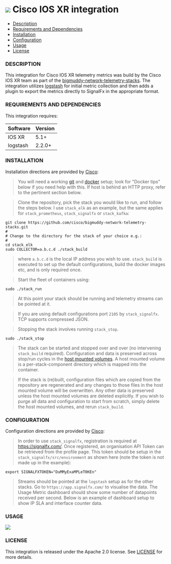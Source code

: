 # ![](https://github.com/signalfx/integrations/blob/master/logstash-ciscoxr/img/integrations_ciscoiosxr.png) Cisco IOS XR integration

- [Description](#description)
- [Requirements and Dependencies](#requirements-and-dependencies)
- [Installation](#installation)
- [Configuration](#configuration)
- [Usage](#usage)
- [License](#license)

### DESCRIPTION

This integration for Cisco IOS XR telemetry metrics was build by the Cisco IOS XR team as part of the [bigmuddy-network-telemetry-stacks](https://github.com/cisco/bigmuddy-network-telemetry-stacks). The integration utilizes [logstash](https://www.elastic.co/products/logstash) for initial metric collection and then adds a plugin to export the metrics directly to SignalFx in the appropriate format.

### REQUIREMENTS AND DEPENDENCIES

This integration requires:

| Software          | Version        |
|-------------------|----------------|
| IOS XR | 5.1+ |
| logstash | 2.2.0+ |

### INSTALLATION

Installation directions are provided by [Cisco](https://github.com/cisco/bigmuddy-network-telemetry-stacks):

>You will need a working [git](https://git-scm.com/book/en/v2/Getting-Started-Installing-Git) and [docker](https://docs.docker.com/installation/) setup; look for "Docker tips" below if you need help with this. If host is behind an HTTP proxy, refer to the pertinent section below.

>Clone the repository, pick the stack you would like to run, and follow the steps below. I use `stack_elk` as an example, but the same applies for `stack_prometheus`, `stack_signalfx` or `stack_kafka`:

```
git clone https://github.com/cisco/bigmuddy-network-telemetry-stacks.git
#
# Change to the directory for the stack of your choice e.g.:
#
cd stack_elk
sudo COLLECTOR=a.b.c.d ./stack_build
```

>where `a.b.c.d` is the local IP address you wish to use. `stack_build` is executed to set up the default configurations, build the docker images etc, and is only required once.

>Start the fleet of containers using:

```
sudo ./stack_run
```

>At this point your stack should be running and telemetry streams can be pointed at it.

>If you are using default configurations port `2105` by `stack_signalfx`. TCP supports compressed JSON.

>Stopping the stack involves running `stack_stop`.

```
sudo ./stack_stop
```

>The stack can be started and stopped over and over (no intervening `stack_build` required). Configuration and data is preserved across stop/run cycles in the [host mounted volumes](https://docs.docker.com/userguide/dockervolumes/). A host mounted volume is a  per-stack-component directory which is mapped into the container.

>If the stack is (re)built, configuration files which are copied from the repository are regenerated and any changes to those files in the host mounted volume will be overwritten. Any other data is preserved unless the host mounted volumes are deleted explicitly. If you wish to purge all data and configuration to start from scratch, simply delete the host mounted volumes, and rerun `stack_build`.


### CONFIGURATION

Configuration directions are provided by [Cisco](https://github.com/cisco/bigmuddy-network-telemetry-stacks):

>In order to use `stack_signalfx`, registration is required at https://signalfx.com/. Once registered, an organisation API Token can be retrieved from the profile page. This token should be setup in the `stack_signalfx/src/environment` as shown here (note the token is not made up in the example):

```
export SIGNALFXTOKEN="DuMMyExaMPLeT0KEn"
```

>Streams should be pointed at the `logstash` setup as for the other stacks. Go to `https://app.signalfx.com/` to visualise the data. The Usage Metric dashboard should show some number of datapoints received per second. Below is an example of dashboard setup to show IP SLA and interface counter data.

### USAGE

![](https://github.com/cisco/bigmuddy-network-telemetry-stacks/blob/master/common/png/signalfxjitter.png)

### LICENSE

This integration is released under the Apache 2.0 license. See [LICENSE](./LICENSE) for more details.

